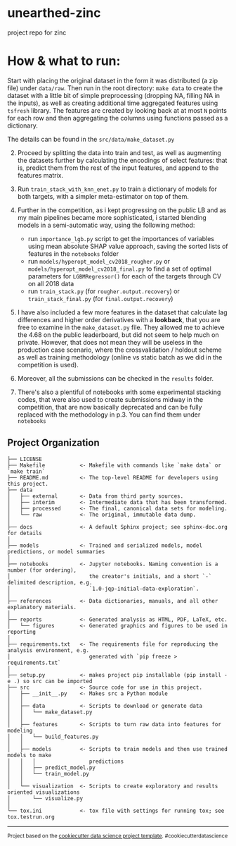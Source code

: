 unearthed-zinc
==============================

project repo for zinc


How & what to run:
=================================

Start with placing the original dataset in the form it was distributed (a zip file) under `data/raw`.
 Then run in the root directory:
`make data` to create the dataset with a little bit of simple preprocessing (dropping NA, filling NA in the inputs), as well as creating additional time aggregated features
using `tsfresh` library. The features are created by looking back at at most `N` points for each row and then aggregating the columns using functions passed as a dictionary.

The details can be found in the `src/data/make_dataset.py`

2. Proceed by splitting the data into train and test, as well as augmenting the datasets further by calculating the encodings of select features:
that is, predict them from the rest of the input features, and append to the features matrix.

3. Run `train_stack_with_knn_enet.py` to train a dictionary of models for both targets, with a simpler meta-estimator on top of them.
4. Further in the competition, as i kept progressing on the public LB and as my main pipelines became more sophisticated, i started blending models 
in a semi-automatic way, using the following method:
    - run `importance_lgb.py` script to get the importances of variables using mean absolute SHAP value approach,
        saving the sorted lists of features in the `notebooks` folder
    - run `models/hyperopt_model_cv2018_rougher.py` or `models/hyperopt_model_cv2018_final.py` to find a set of optimal parameters for `LGBMRegressor()`
    for each of the targets through CV on all 2018 data
    - run `train_stack.py` (for `rougher.output.recovery`) or `train_stack_final.py` (for `final.output.recovery`)
    
5. I have also included a few more features in the dataset that calculate lag differences and higher order derivatives with a **lookback**, that you 
are free to examine in the `make_dataset.py` file. They allowed me to achieve the 4.68 on the public leaderboard, but did not seem to help much on private.
However, that does not mean they will be useless in the production case scenario, where the crossvalidation / holdout scheme as well as training methodology 
(online vs static batch as we did in the competition is used).  

6. Moreover, all the submissions can be checked in the `results` folder.
7. There's also a plentiful of notebooks with some experimental stacking codes, that were also used to create submissions midway in the competition, that are 
now basically deprecated and can be fully replaced with the methodology in p.3. You can find them under `notebooks`



Project Organization
------------

    ├── LICENSE
    ├── Makefile           <- Makefile with commands like `make data` or `make train`
    ├── README.md          <- The top-level README for developers using this project.
    ├── data
    │   ├── external       <- Data from third party sources.
    │   ├── interim        <- Intermediate data that has been transformed.
    │   ├── processed      <- The final, canonical data sets for modeling.
    │   └── raw            <- The original, immutable data dump.
    │
    ├── docs               <- A default Sphinx project; see sphinx-doc.org for details
    │
    ├── models             <- Trained and serialized models, model predictions, or model summaries
    │
    ├── notebooks          <- Jupyter notebooks. Naming convention is a number (for ordering),
    │                         the creator's initials, and a short `-` delimited description, e.g.
    │                         `1.0-jqp-initial-data-exploration`.
    │
    ├── references         <- Data dictionaries, manuals, and all other explanatory materials.
    │
    ├── reports            <- Generated analysis as HTML, PDF, LaTeX, etc.
    │   └── figures        <- Generated graphics and figures to be used in reporting
    │
    ├── requirements.txt   <- The requirements file for reproducing the analysis environment, e.g.
    │                         generated with `pip freeze > requirements.txt`
    │
    ├── setup.py           <- makes project pip installable (pip install -e .) so src can be imported
    ├── src                <- Source code for use in this project.
    │   ├── __init__.py    <- Makes src a Python module
    │   │
    │   ├── data           <- Scripts to download or generate data
    │   │   └── make_dataset.py
    │   │
    │   ├── features       <- Scripts to turn raw data into features for modeling
    │   │   └── build_features.py
    │   │
    │   ├── models         <- Scripts to train models and then use trained models to make
    │   │   │                 predictions
    │   │   ├── predict_model.py
    │   │   └── train_model.py
    │   │
    │   └── visualization  <- Scripts to create exploratory and results oriented visualizations
    │       └── visualize.py
    │
    └── tox.ini            <- tox file with settings for running tox; see tox.testrun.org


--------

<p><small>Project based on the <a target="_blank" href="https://drivendata.github.io/cookiecutter-data-science/">cookiecutter data science project template</a>. #cookiecutterdatascience</small></p>
